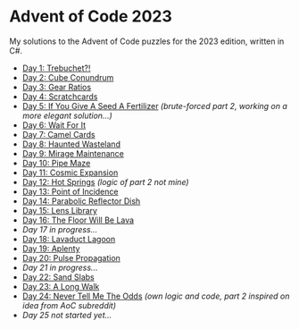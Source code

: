 # Advent of Code 2023
My solutions to the Advent of Code puzzles for the 2023 edition, written in C#.

- [Day 1: Trebuchet?!](https://github.com/robhabraken/advent-of-code-2023/tree/main/01)
- [Day 2: Cube Conundrum](https://github.com/robhabraken/advent-of-code-2023/tree/main/02)
- [Day 3: Gear Ratios](https://github.com/robhabraken/advent-of-code-2023/tree/main/03)
- [Day 4: Scratchcards](https://github.com/robhabraken/advent-of-code-2023/tree/main/04)
- [Day 5: If You Give A Seed A Fertilizer](https://github.com/robhabraken/advent-of-code-2023/tree/main/05) *(brute-forced part 2, working on a more elegant solution...)*
- [Day 6: Wait For It](https://github.com/robhabraken/advent-of-code-2023/tree/main/06)
- [Day 7: Camel Cards](https://github.com/robhabraken/advent-of-code-2023/tree/main/07)
- [Day 8: Haunted Wasteland](https://github.com/robhabraken/advent-of-code-2023/tree/main/08)
- [Day 9: Mirage Maintenance](https://github.com/robhabraken/advent-of-code-2023/tree/main/09)
- [Day 10: Pipe Maze](https://github.com/robhabraken/advent-of-code-2023/tree/main/10)
- [Day 11: Cosmic Expansion](https://github.com/robhabraken/advent-of-code-2023/tree/main/11)
- [Day 12: Hot Springs](https://github.com/robhabraken/advent-of-code-2023/tree/main/12) *(logic of part 2 not mine)*
- [Day 13: Point of Incidence](https://github.com/robhabraken/advent-of-code-2023/tree/main/13)
- [Day 14: Parabolic Reflector Dish](https://github.com/robhabraken/advent-of-code-2023/tree/main/14)
- [Day 15: Lens Library](https://github.com/robhabraken/advent-of-code-2023/tree/main/15)
- [Day 16: The Floor Will Be Lava](https://github.com/robhabraken/advent-of-code-2023/tree/main/16)
- _Day 17 in progress..._
- [Day 18: Lavaduct Lagoon](https://github.com/robhabraken/advent-of-code-2023/tree/main/18)
- [Day 19: Aplenty](https://github.com/robhabraken/advent-of-code-2023/tree/main/19)
- [Day 20: Pulse Propagation](https://github.com/robhabraken/advent-of-code-2023/tree/main/20)
- _Day 21 in progress..._
- [Day 22: Sand Slabs](https://github.com/robhabraken/advent-of-code-2023/tree/main/22)
- [Day 23: A Long Walk](https://github.com/robhabraken/advent-of-code-2023/tree/main/23)
- [Day 24: Never Tell Me The Odds](https://github.com/robhabraken/advent-of-code-2023/tree/main/24) *(own logic and code, part 2 inspired on idea from AoC subreddit)*
- _Day 25 not started yet..._